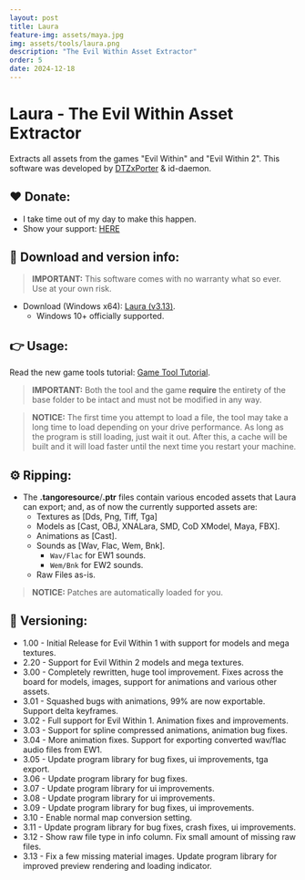 ```yaml
---
layout: post
title: Laura
feature-img: assets/maya.jpg
img: assets/tools/laura.png
description: "The Evil Within Asset Extractor"
order: 5
date: 2024-12-18
---
```


# Laura - The Evil Within Asset Extractor
Extracts all assets from the games "Evil Within" and "Evil Within 2". This software was developed by [DTZxPorter](https://twitter.com/dtzxporter) & id-daemon.

## ❤️ Donate:
- I take time out of my day to make this happen.
- Show your support: [HERE](https://dtzxporter.com/donate)

## 💾 Download and version info:

> **IMPORTANT:** This software comes with no warranty what so ever. Use at your own risk.

- Download (Windows x64): [Laura (v3.13)](https://mega.nz/file/NMQkCb6B#Hkdw1f7TRL1jb-60if93msg8-nfGtrl2DFrTVMPU7Z8).
  - Windows 10+ officially supported.

## 👉 Usage:
Read the new game tools tutorial: [Game Tool Tutorial](https://dtzxporter.com/game-tools-tutorial).

> **IMPORTANT:** Both the tool and the game **require** the entirety of the base folder to be intact and must not be modified in any way.

> **NOTICE:** The first time you attempt to load a file, the tool may take a long time to load depending on your drive performance. As long as the program is still loading, just wait it out. After this, a cache will be built and it will load faster until the next time you restart your machine.

## ⚙️ Ripping:
- The **.tangoresource**/**.ptr** files contain various encoded assets that Laura can export; and, as of now the currently supported assets are:
  - Textures as [Dds, Png, Tiff, Tga]
  - Models as [Cast, OBJ, XNALara, SMD, CoD XModel, Maya, FBX].
  - Animations as [Cast].
  - Sounds as [Wav, Flac, Wem, Bnk].
    - `Wav/Flac` for EW1 sounds.
    - `Wem/Bnk` for EW2 sounds.
  - Raw Files as-is.

> **NOTICE:** Patches are automatically loaded for you.

## 📌 Versioning:
- 1.00 - Initial Release for Evil Within 1 with support for models and mega textures.
- 2.20 - Support for Evil Within 2 models and mega textures.
- 3.00 - Completely rewritten, huge tool improvement. Fixes across the board for models, images, support for animations and various other assets.
- 3.01 - Squashed bugs with animations, 99% are now exportable. Support delta keyframes.
- 3.02 - Full support for Evil Within 1. Animation fixes and improvements.
- 3.03 - Support for spline compressed animations, animation bug fixes.
- 3.04 - More animation fixes. Support for exporting converted wav/flac audio files from EW1.
- 3.05 - Update program library for bug fixes, ui improvements, tga export.
- 3.06 - Update program library for bug fixes.
- 3.07 - Update program library for ui improvements.
- 3.08 - Update program library for ui improvements.
- 3.09 - Update program library for bug fixes, ui improvements.
- 3.10 - Enable normal map conversion setting.
- 3.11 - Update program library for bug fixes, crash fixes, ui improvements.
- 3.12 - Show raw file type in info column. Fix small amount of missing raw files.
- 3.13 - Fix a few missing material images. Update program library for improved preview rendering and loading indicator.